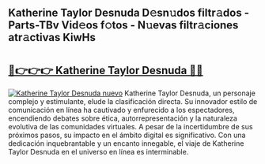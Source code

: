 ## Katherine Taylor Desnuda D𝚎sn𝚞dos filtr𝚊dos - Parts-TBv Vid𝚎os f𝚘tos - N𝚞evas filtr𝚊ciones atr𝚊ctivas KiwHs

# <h2><a href="http://mbayie.tromn.icu/?c=Katherine+Taylor+Desnuda">🔗👉👉👉 Katherine Taylor Desnuda 🔗🔗</a></h2>

[![Katherine Taylor Desnuda nuevo](https://i.imgur.com/pEAQMta.gif)](http://mbayie.tromn.icu/?c=Katherine+Taylor+Desnuda)
Katherine Taylor Desnuda, un personaje complejo y estimulante, elude la clasificación directa. Su innovador estilo de comunicación en línea ha cautivado y enfurecido a los espectadores, encendiendo debates sobre ética, autorrepresentación y la naturaleza evolutiva de las comunidades virtuales. A pesar de la incertidumbre de sus próximos pasos, su impacto en el ámbito digital es significativo. Con una dedicación inquebrantable y un encanto innegable, el viaje de Katherine Taylor Desnuda en el universo en línea es interminable.
